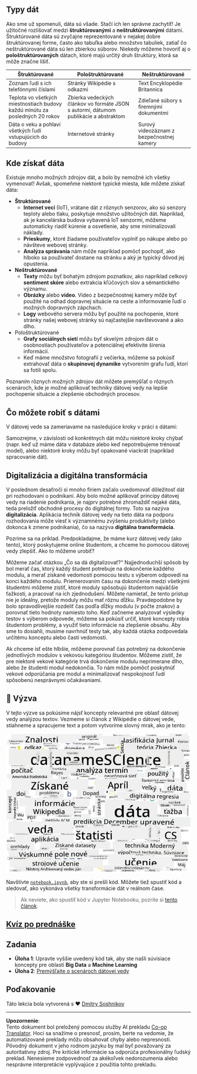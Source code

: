 <!--
CO_OP_TRANSLATOR_METADATA:
{
  "original_hash": "8141e7195841682914be03ef930fe43d",
  "translation_date": "2025-09-03T20:28:23+00:00",
  "source_file": "1-Introduction/01-defining-data-science/README.md",
  "language_code": "sk"
}
-->
## Typy dát

Ako sme už spomenuli, dáta sú všade. Stačí ich len správne zachytiť! Je užitočné rozlišovať medzi **štruktúrovanými** a **neštruktúrovanými** dátami. Štruktúrované dáta sú zvyčajne reprezentované v nejakej dobre štruktúrovanej forme, často ako tabuľka alebo množstvo tabuliek, zatiaľ čo neštruktúrované dáta sú len zbierkou súborov. Niekedy môžeme hovoriť aj o **pološtruktúrovaných** dátach, ktoré majú určitý druh štruktúry, ktorá sa môže značne líšiť.

| Štruktúrované                                                              | Pološtruktúrované                                                                            | Neštruktúrované                        |
| -------------------------------------------------------------------------- | ------------------------------------------------------------------------------------------- | -------------------------------------- |
| Zoznam ľudí s ich telefónnymi číslami                                      | Stránky Wikipédie s odkazmi                                                                 | Text Encyklopédie Britannica          |
| Teplota vo všetkých miestnostiach budovy každú minútu za posledných 20 rokov | Zbierka vedeckých článkov vo formáte JSON s autormi, dátumom publikácie a abstraktom         | Zdieľané súbory s firemnými dokumentmi |
| Dáta o veku a pohlaví všetkých ľudí vstupujúcich do budovy                 | Internetové stránky                                                                         | Surový videozáznam z bezpečnostnej kamery |

## Kde získať dáta

Existuje mnoho možných zdrojov dát, a bolo by nemožné ich všetky vymenovať! Avšak, spomeňme niektoré typické miesta, kde môžete získať dáta:

* **Štruktúrované**
  - **Internet vecí** (IoT), vrátane dát z rôznych senzorov, ako sú senzory teploty alebo tlaku, poskytuje množstvo užitočných dát. Napríklad, ak je kancelárska budova vybavená IoT senzormi, môžeme automaticky riadiť kúrenie a osvetlenie, aby sme minimalizovali náklady.
  - **Prieskumy**, ktoré žiadame používateľov vyplniť po nákupe alebo po návšteve webovej stránky.
  - **Analýza správania** nám môže napríklad pomôcť pochopiť, ako hlboko sa používateľ dostane na stránku a aký je typický dôvod jej opustenia.
* **Neštruktúrované**
  - **Texty** môžu byť bohatým zdrojom poznatkov, ako napríklad celkový **sentiment skóre** alebo extrakcia kľúčových slov a sémantického významu.
  - **Obrázky** alebo **video**. Video z bezpečnostnej kamery môže byť použité na odhad dopravnej situácie na ceste a informovanie ľudí o možných dopravných zápchach.
  - **Logy** webového servera môžu byť použité na pochopenie, ktoré stránky našej webovej stránky sú najčastejšie navštevované a ako dlho.
* Pološtruktúrované
  - **Grafy sociálnych sietí** môžu byť skvelým zdrojom dát o osobnostiach používateľov a potenciálnej efektivite šírenia informácií.
  - Keď máme množstvo fotografií z večierka, môžeme sa pokúsiť extrahovať dáta o **skupinovej dynamike** vytvorením grafu ľudí, ktorí sa fotili spolu.

Poznaním rôznych možných zdrojov dát môžete premýšľať o rôznych scenároch, kde je možné aplikovať techniky dátovej vedy na lepšie pochopenie situácie a zlepšenie obchodných procesov.

## Čo môžete robiť s dátami

V dátovej vede sa zameriavame na nasledujúce kroky v práci s dátami:

Samozrejme, v závislosti od konkrétnych dát môžu niektoré kroky chýbať (napr. keď už máme dáta v databáze alebo keď nepotrebujeme trénovať model), alebo niektoré kroky môžu byť opakované viackrát (napríklad spracovanie dát).

## Digitalizácia a digitálna transformácia

V poslednom desaťročí si mnoho firiem začalo uvedomovať dôležitosť dát pri rozhodovaní o podnikaní. Aby bolo možné aplikovať princípy dátovej vedy na riadenie podnikania, je najprv potrebné zhromaždiť nejaké dáta, teda preložiť obchodné procesy do digitálnej formy. Toto sa nazýva **digitalizácia**. Aplikácia techník dátovej vedy na tieto dáta na podporu rozhodovania môže viesť k významnému zvýšeniu produktivity (alebo dokonca k zmene podnikania), čo sa nazýva **digitálna transformácia**.

Pozrime sa na príklad. Predpokladajme, že máme kurz dátovej vedy (ako tento), ktorý poskytujeme online študentom, a chceme ho pomocou dátovej vedy zlepšiť. Ako to môžeme urobiť?

Môžeme začať otázkou „Čo sa dá digitalizovať?“ Najjednoduchší spôsob by bol merať čas, ktorý každý študent potrebuje na dokončenie každého modulu, a merať získané vedomosti pomocou testu s výberom odpovedí na konci každého modulu. Priemerovaním času na dokončenie medzi všetkými študentmi môžeme zistiť, ktoré moduly spôsobujú študentom najväčšie ťažkosti, a pracovať na ich zjednodušení.
Môžete namietať, že tento prístup nie je ideálny, pretože moduly môžu mať rôznu dĺžku. Pravdepodobne by bolo spravodlivejšie rozdeliť čas podľa dĺžky modulu (v počte znakov) a porovnať tieto hodnoty namiesto toho.
Keď začneme analyzovať výsledky testov s výberom odpovede, môžeme sa pokúsiť určiť, ktoré koncepty robia študentom problémy, a využiť tieto informácie na zlepšenie obsahu. Aby sme to dosiahli, musíme navrhnúť testy tak, aby každá otázka zodpovedala určitému konceptu alebo časti vedomostí.

Ak chceme ísť ešte hlbšie, môžeme porovnať čas potrebný na dokončenie jednotlivých modulov s vekovou kategóriou študentov. Môžeme zistiť, že pre niektoré vekové kategórie trvá dokončenie modulu neprimerane dlho, alebo že študenti modul nedokončia. To nám môže pomôcť poskytnúť vekové odporúčania pre modul a minimalizovať nespokojnosť ľudí spôsobenú nesprávnymi očakávaniami.

## 🚀 Výzva

V tejto výzve sa pokúsime nájsť koncepty relevantné pre oblasť dátovej vedy analýzou textov. Vezmeme si článok z Wikipédie o dátovej vede, stiahneme a spracujeme text a potom vytvoríme slovný mrak, ako je tento:

![Slovný mrak pre dátovú vedu](../../../../translated_images/ds_wordcloud.664a7c07dca57de017c22bf0498cb40f898d48aa85b3c36a80620fea12fadd42.sk.png)

Navštívte [`notebook.ipynb`](../../../../../../../../../1-Introduction/01-defining-data-science/notebook.ipynb ':ignore'), aby ste si prešli kód. Môžete tiež spustiť kód a sledovať, ako vykonáva všetky transformácie dát v reálnom čase.

> Ak neviete, ako spustiť kód v Jupyter Notebooku, pozrite si [tento článok](https://soshnikov.com/education/how-to-execute-notebooks-from-github/).

## [Kvíz po prednáške](https://ff-quizzes.netlify.app/en/ds/)

## Zadania

* **Úloha 1**: Upravte vyššie uvedený kód tak, aby ste našli súvisiace koncepty pre oblasti **Big Data** a **Machine Learning**
* **Úloha 2**: [Premýšľajte o scenároch dátovej vedy](assignment.md)

## Poďakovanie

Táto lekcia bola vytvorená s ♥️ [Dmitry Soshnikov](http://soshnikov.com)

---

**Upozornenie**:  
Tento dokument bol preložený pomocou služby AI prekladu [Co-op Translator](https://github.com/Azure/co-op-translator). Hoci sa snažíme o presnosť, prosím, berte na vedomie, že automatizované preklady môžu obsahovať chyby alebo nepresnosti. Pôvodný dokument v jeho rodnom jazyku by mal byť považovaný za autoritatívny zdroj. Pre kritické informácie sa odporúča profesionálny ľudský preklad. Nenesieme zodpovednosť za akékoľvek nedorozumenia alebo nesprávne interpretácie vyplývajúce z použitia tohto prekladu.
